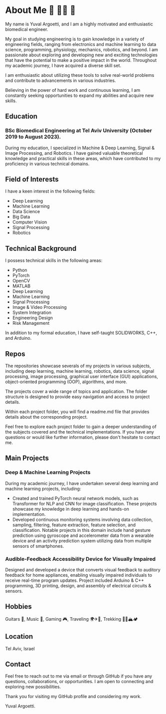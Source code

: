 # About Me 🎸 🧑‍💻 🧗
My name is Yuval Argoetti, and I am a highly motivated and enthusiastic biomedical engineer. 

My goal in studying engineering is to gain knowledge in a variety of engineering fields, ranging from electronics and machine learning to data science, programming, physiology, mechanics, robotics, and beyond. I am passionate about exploring and developing new and exciting technologies that have the potential to make a positive impact in the world. Throughout my academic journey, I have acquired a diverse skill set.

I am enthusiastic about utilizing these tools to solve real-world problems and contribute to advancements in various industries.

Believing in the power of hard work and continuous learning, I am constantly seeking opportunities to expand my abilities and acquire new skills. 

## Education
### BSc Biomedical Engineering at Tel Aviv University (October 2019 to August 2023). 
During my education, I specialized in Machine & Deep Learning, Signal & Image Processing, and Robotics. I have gained valuable theoretical knowledge and practical skills in these areas, which have contributed to my proficiency in various technical domains.

## Field of Interests
I have a keen interest in the following fields:

* Deep Learning
* Machine Learning
* Data Science
* Big Data
* Computer Vision
* Signal Processing
* Robotics

## Technical Background
I possess technical skills in the following areas:

* Python
* PyTorch
* OpenCV
* MATLAB
* Deep Learning
* Machine Learning
* Signal Processing
* Image & Video Processing
* System Integration
* Engineering Design
* Risk Management

In addition to my formal education, I have self-taught SOLIDWORKS, C++, and Arduino.

## Repos
The repositories showcase severals of my projects in various subjects, including deep learning, machine learning, robotics, data science, signal processing, image processing, graphical user interface (GUI) applications, object-oriented programming (OOP), algorithms, and more.

The projects cover a wide range of topics and application. The folder structure is designed to provide easy navigation and access to project details.

Within each project folder, you will find a readme.md file that provides details about the corresponding project.

Feel free to explore each project folder to gain a deeper understanding of the subjects covered and the technical implementations. If you have any questions or would like further information, please don't hesitate to contact me.

## Main Projects
### Deep & Machine Learning Projects
During my academic journey, I have undertaken several deep learning and machine learning projects, including:

- Created and trained PyTorch neural network models, such as Transformer for NLP and CNN for image classification. These projects showcase my knowledge in deep learning and hands-on implementation.
- Developed continuous monitoring systems involving data collection, sampling, filtering, feature extraction, feature selection, and classification. Notable projects in this domain include hand gesture prediction using gyroscope and accelerometer data from a wearable device and an activity prediction system utilizing data from multiple sensors of smartphones.

### Audible-Feedback Accessibility Device for Visually Impaired
Designed and developed a device that converts visual feedback to auditory feedback for home appliances,
enabling visually impaired individuals to receive real-time program updates.
Project included Arduino & C++ programming, 3D printing, design, and assembly of electrical circuits &
sensors.

## Hobbies
Guitars 🎸, Music 🎵, Gaming 🎮, Traveling 🌍✈🧭, Trekking 🥾🧗🏔️🏕️

## Location
Tel Aviv, Israel

## Contact
Feel free to reach out to me via email or through GitHub if you have any questions, collaborations, or opportunities. I am open to connecting and exploring new possibilities.

Thank you for visiting my GitHub profile and considering my work.

Yuval Argoetti.
<!--
**Yuvalmaster/Yuvalmaster** is a ✨ _special_ ✨ repository because its `README.md` (this file) appears on your GitHub profile.

Here are some ideas to get you started:

- 🔭 I’m currently working on ...
- 🌱 I’m currently learning ...
- 👯 I’m looking to collaborate on ...
- 🤔 I’m looking for help with ...
- 💬 Ask me about ...
- 📫 How to reach me: ...
- 😄 Pronouns: ...
- ⚡ Fun fact: ...
-->
